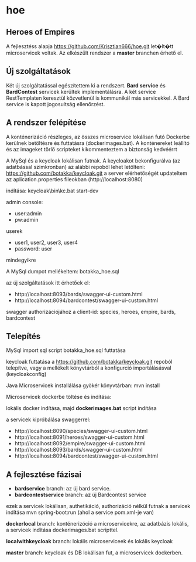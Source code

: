 # hoe
## Heroes of Empires

A fejlesztéss alapja https://github.com/Krisztian666/hoe.git let�lt�tt microservicek voltak.
Az elkészült rendszer a **master** branchen érhető el.

## Új szolgáltatások
Két új szolgáltatással egészítettem ki a rendszert.
**Bard service** és **BardContest** servicek kerültek implementálásra.
A két service RestTemplaten keresztül közvetlenül is kommunikál más servicekkel.
A Bard service is kapott jogosultság ellenőrzést.

## A rendszer felépítése
A konténerizáció részleges, az összes microservice lokálisan futó Dockerbe kerülnek betöltésre és futtatásra (dockerimages.bat).
A konténereket leállító és az imageket törlő scripteket kikommenteztem a biztonság kedvéérrt

A MySql és a keycloak lokálisan futnak.
A keycloakot bekonfigurálva (az adatbással szimkronban) az alábbi repoból lehet letölteni: https://github.com/botakka/keycloak.git
a server elérhetőségét updateltem az aplication.properties fileokban (http://localhost:8080)


indítása: keycloak\bin\kc.bat start-dev

admin console:
* user:admin
* pw:admin


userek
* user1, user2, user3, user4
* password: user

mindegyikre

A MySql dumpot mellékeltem: botakka_hoe.sql

az új szolgáltatások itt érhetőek el:

* http://localhost:8093/bards/swagger-ui-custom.html
* http://localhost:8094/bardcontest/swagger-ui-custom.html

swagger authorizációjához a client-id:
species, heroes, empire, bards, bardcontest

## Telepítés
MySql import sql script botakka_hoe.sql futtatása

keycloak futtatása a https://github.com/botakka/keycloak.git repoból telepítve, vagy a mellékelt könyvtárból a konfigurció importálásásval (keycloakconfig)

Java Microservicek installálása
gyökér könyvtárban:
mvn install

Microservicek dockerbe töltése és indítása:

lokális docker indítása, majd
**dockerimages.bat** script indítása

a servicek kipróbálása swaggerrel:

* http://localhost:8090/species/swagger-ui-custom.html
* http://localhost:8091/heroes/swagger-ui-custom.html
* http://localhost:8092/empire/swagger-ui-custom.html
* http://localhost:8093/bards/swagger-ui-custom.html
* http://localhost:8094/bardcontest/swagger-ui-custom.html

## A fejlesztése fázisai

* **bardservice** branch: az új bard service.
* **bardcontestservice** branch: az új Bardcontest service

ezek a servicek lokálisan, authetikáció, authorizáció nélkül futnak
a servicek indítása mvn spring-boot:run (ahol a service pom.xml-je van)

**dockerlocal** branch: konténerizóció a microservicekre, az adatbázis lokális, 
a servicek indítása dockerimages.bat scripttel.

**localwithkeycloak** branch: lokális microserviceek és lokális keycloak

**master** branch: keycloak és DB lokálisan fut, a microservicek dockerben.
